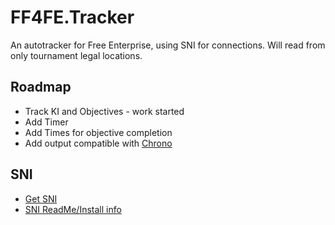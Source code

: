 # FF4FE.Tracker

An autotracker for Free Enterprise, using SNI for connections. Will read from only tournament legal locations. 

## Roadmap
* Track KI and Objectives - work started
* Add Timer
* Add Times for objective completion
* Add output compatible with [Chrono](git@github.com:Antidale/FF4FE.Tracker.git)

## SNI
* [Get SNI](https://github.com/alttpo/sni/releases)
* [SNI ReadMe/Install info](https://github.com/alttpo/sni#sni---super-nintendo-interface)
